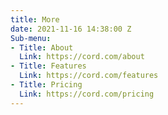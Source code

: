 ```yaml
---
title: More
date: 2021-11-16 14:38:00 Z
Sub-menu:
- Title: About
  Link: https://cord.com/about
- Title: Features
  Link: https://cord.com/features
- Title: Pricing
  Link: https://cord.com/pricing
---
```


